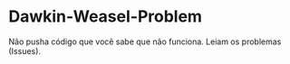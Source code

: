 # Dawkin-Weasel-Problem
Não pusha código que você sabe que não funciona.
Leiam os problemas (Issues).
